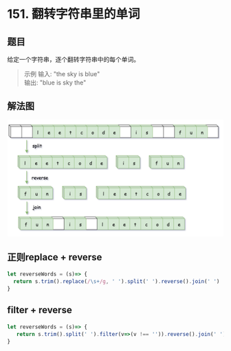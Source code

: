 # 151. 翻转字符串里的单词
## 题目
给定一个字符串，逐个翻转字符串中的每个单词。

> 示例
输入: "the sky is blue"<br>
输出: "blue is sky the"

## 解法图
![avatar](./151.png)

## 正则replace + reverse
```js
let reverseWords = (s)=> {
  return s.trim().replace(/\s+/g, ' ').split(' ').reverse().join(' ')
}
```
## filter + reverse
```js
let reverseWords = (s)=> {
   return s.trim().split(' ').filter(v=>(v !== '')).reverse().join(' ')
}
```
